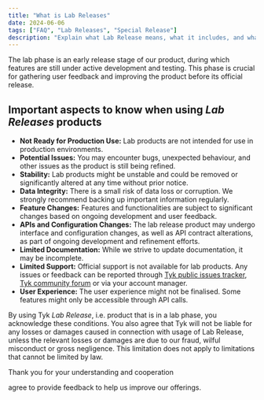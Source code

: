 ```yaml
---
title: "What is Lab Releases"
date: 2024-06-06
tags: ["FAQ", "Lab Releases", "Special Release"]
description: "Explain what Lab Release means, what it includes, and what to expect"
---
```


The lab phase is an early release stage of our product, during which features are still under active development and testing. This phase is crucial for gathering user feedback and improving the product before its official release.

## Important aspects to know when using *Lab Releases* products

- **Not Ready for Production Use:** Lab products are not intended for use in production environments.
- **Potential Issues:** You may encounter bugs, unexpected behaviour, and other issues as the product is still being refined.
- **Stability:** Lab products might be unstable and could be removed or significantly altered at any time without prior notice.
- **Data Integrity:** There is a small risk of data loss or corruption. We strongly recommend backing up important information regularly.
- **Feature Changes:** Features and functionalities are subject to significant changes based on ongoing development and user feedback.
- **APIs and Configuration Changes:** The lab release product may undergo interface and configuration changes, as well as API contract alterations, as part of ongoing development and refinement efforts.
- **Limited Documentation:** While we strive to update documentation, it may be incomplete.
- **Limited Support:** Official support is not available for lab products. Any issues or feedback can be reported through [Tyk
public issues tracker](https://github.com/TykTechnologies/tyk/issues/new/choose),
[Tyk community forum](https://community.tyk.io/) or via your account manager.
- **User Experience:** The user experience might not be finalised. Some features might only be accessible through API calls.

By using Tyk *Lab Release*, i.e. product that is in a lab phase, you acknowledge these conditions. You also agree that
Tyk will not be liable for any losses or damages caused in connection with usage of Lab Release, unless the relevant
losses or damages are due to our fraud, wilful misconduct or gross negligence.
This limitation does not apply to limitations that cannot be limited by law.

Thank you for your understanding and cooperation

agree to provide feedback to help us improve our offerings.
